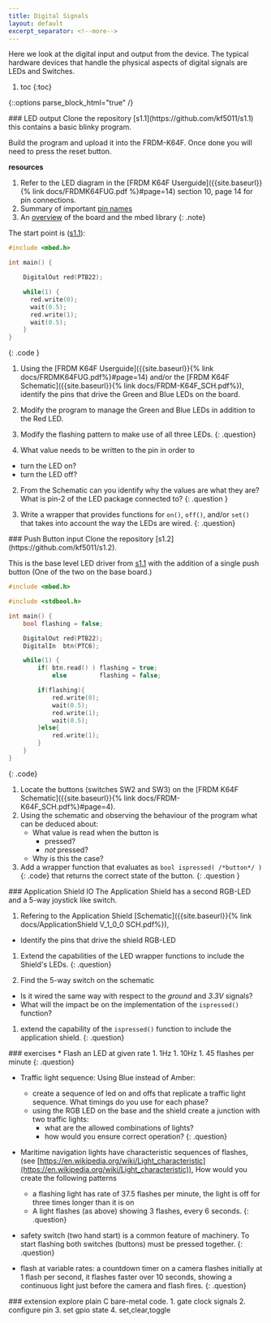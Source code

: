```yaml
---
title: Digital Signals
layout: default
excerpt_separator: <!--more-->
---
```

Here we look at the digital input and output from the device.
The typical hardware devices that handle the physical aspects of digital signals are LEDs and Switches.
<!--more-->
1. toc
{:toc}

{::options parse_block_html="true" /}

<section class="exercise">
### LED output
Clone the repository [s1.1](https://github.com/kf5011/s1.1)
this contains a basic blinky program.

Build the program and upload it into the FRDM-K64F.  Once done you will need to press the reset button.

**resources**
  1. Refer to the LED diagram in the [FRDM K64F Userguide]({{site.baseurl}}{% link docs/FRDMK64FUG.pdf %}#page=14) section 10, page 14 for pin connections.
  2. Summary of important [pin names](https://os.mbed.com/teams/Freescale/wiki/frdm-k64f-pinnames)
  3. An [overview](https://os.mbed.com/platforms/FRDM-K64F/) of the board and the mbed library
{: .note}

The start point is ([s1.1](https://github.com/kf5011/s1.1)):
```c
#include <mbed.h>

int main() {

    DigitalOut red(PTB22);

    while(1) {
      red.write(0);
      wait(0.5);
      red.write(1);
      wait(0.5);
    }
}
```
{: .code }

 1. Using the [FRDM K64F Userguide]({{site.baseurl}}{% link docs/FRDMK64FUG.pdf%}#page=14) and/or the [FRDM K64F Schematic]({{site.baseurl}}{% link docs/FRDM-K64F_SCH.pdf%}), identify the pins that drive the Green and Blue LEDs on the board.
 1. Modify the program to manage the Green and Blue LEDs in addition to the Red LED.
 1. Modify the flashing pattern to make use of all three LEDs.
{: .question}

1. What value needs to be written to the pin in order to
 * turn the LED on?
 * turn the LED off?
2. From the Schematic can you identify why the values are what they are?  
<span class="hint">What is pin-2 of the LED package connected to?</span>
{: .question }

1.  Write a wrapper that provides functions for `on()`, `off()`, and/or `set()` that takes into account the way the LEDs are wired.
{: .question}

</section>

<section class="exercise">
### Push Button input
Clone the repository [s1.2](https://github.com/kf5011/s1.2).

This is the base level LED driver from [s1.1](https://github.com/kf5011/s1.1) with the addition of a single push button (One of the two on the base board.)

```c
#include <mbed.h>

#include <stdbool.h>

int main() {
    bool flashing = false;

    DigitalOut red(PTB22);
    DigitalIn  btn(PTC6);

    while(1) {
        if( btn.read() ) flashing = true;
            else         flashing = false;

        if(flashing){
            red.write(0);
            wait(0.5);
            red.write(1);
            wait(0.5);
        }else{
            red.write(1);
        }
    }
}
```
{: .code}

1. Locate the buttons (switches SW2 and SW3) on the [FRDM K64F Schematic]({{site.baseurl}}{% link docs/FRDM-K64F_SCH.pdf%}#page=4).
2. Using the schematic and observing the behaviour of the program what can be deduced about:
    * What value is read when the button is
        + pressed?
        + _not_ pressed?
    * Why is this the case?
1. Add a wrapper function that evaluates as
  `bool ispressed( /*button*/ )`{: .code}
  that returns the correct state of the button.
{: .question }
</section>

<section class="exercise">
### Application Shield IO
The Application Shield has a second RGB-LED and a 5-way joystick like switch.

1. Refering to the Application Shield [Schematic]({{site.baseurl}}{% link docs/ApplicationShield V_1_0_0 SCH.pdf%}),
  * Identify the pins that drive the shield RGB-LED
1. Extend the capabilities of the LED wrapper functions to include the Shield's LEDs.
{: .question}

1. Find the 5-way switch on the schematic
  * Is it wired the same way with respect to the _ground_ and _3.3V_ signals?
  * What will the impact be on the implementation of the `ispressed()` function?
1. extend the capability of the `ispressed()` function to include the application shield.
  {: .question}

</section>

<section class="exercise">
### exercises
* Flash an LED at given rate
    1. 1Hz
    1. 10Hz
    1. 45 flashes per minute
{: .question}

* Traffic light sequence:  Using Blue instead of Amber:
  * create a sequence of led on and offs that replicate a traffic light sequence.  What timings do you use for each phase?
  * using the RGB LED on the base and the shield create a junction with two traffic lights:
    + what are the allowed combinations of lights?
    + how would you ensure correct operation?
{: .question}


* Maritime navigation lights have characteristic sequences of flashes,
  (see [https://en.wikipedia.org/wiki/Light_characteristic](https://en.wikipedia.org/wiki/Light_characteristic)),
  How would you create the following patterns
  + a flashing light has rate of 37.5 flashes per minute, the light is off for three times longer than it is on
  + A light flashes (as above) showing 3 flashes, every 6 seconds.
{: .question}

* safety switch (two hand start) is a common feature of machinery.  To start flashing both switches (buttons) must be pressed together.
{: .question}

* flash at variable rates:  a countdown timer on a camera flashes initially at 1 flash per second, it flashes faster over 10 seconds, showing a continuous light just before the camera and flash fires.
{: .question}
</section>

<section class="exercise">
### extension
explore plain C bare-metal code.
1. gate clock signals
2. configure pin
3. set gpio state
4. set,clear,toggle
</section>

